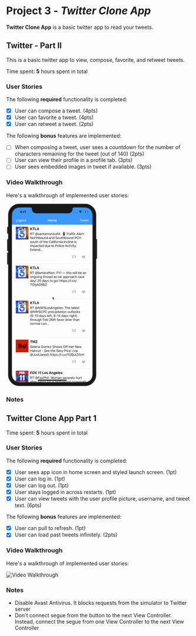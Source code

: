 # Project 3 - *Twitter Clone App*

**Twitter Clone App** is a basic twitter app to read your tweets.

## Twitter - Part II

This is a basic twitter app to view, compose, favorite, and retweet tweets.

Time spent: **5** hours spent in total

### User Stories

The following **required** functionality is completed:

- [X] User can compose a tweet. (4pts)
- [X] User can favorite a tweet. (4pts)
- [X] User can retweet a tweet. (2pts)

The following **bonus** features are implemented:

- [ ] When composing a tweet, user sees a countdown for the number of characters remaining for the tweet (out of 140) (2pts)
- [ ] User can view their profile in a profile tab. (3pts)
- [ ] User sees embedded images in tweet if available. (3pts)

### Video Walkthrough

Here's a walkthrough of implemented user stories:

<img src='./gif2.gif' title='Video Walkthrough' width='250' alt='Video Walkthrough' />

### Notes

## Twitter Clone App Part 1

Time spent: **5** hours spent in total

### User Stories

The following **required** functionality is completed:

- [X] User sees app icon in home screen and styled launch screen. (1pt)
- [X] User can log in. (1pt)
- [X] User can log out. (1pt)
- [X] User stays logged in across restarts. (1pt)
- [X] User can view tweets with the user profile picture, username, and tweet text. (6pts)

The following **bonus** features are implemented:

- [X] User can pull to refresh. (1pt)
- [X] User can load past tweets infinitely. (2pts)

### Video Walkthrough

Here's a walkthrough of implemented user stories:

<img src='./gif.gif' title='Video Walkthrough' width='250' alt='Video Walkthrough' />

### Notes

- Disable Avast Antivirus. It blocks requests from the simulator to Twitter server
- Don't connect segue from the button to the next View Controller. Instead, connect the segue from one View Controller to the next View Controller

